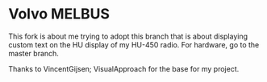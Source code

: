 # Volvo MELBUS

This fork is about me trying to adopt this branch that is about displaying custom text on the HU display of my HU-450 radio. For hardware, go to the master branch.

Thanks to VincentGijsen; VisualApproach for the base for my project.
